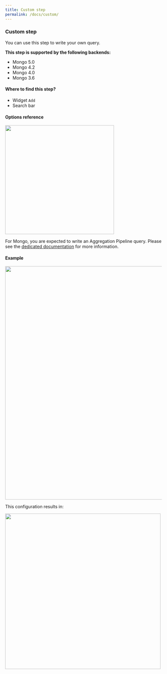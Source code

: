 ```yaml
---
title: Custom step
permalink: /docs/custom/
---
```


### Custom step

You can use this step to write your own query.

**This step is supported by the following backends:**

- Mongo 5.0
- Mongo 4.2
- Mongo 4.0
- Mongo 3.6

#### Where to find this step?

- Widget `Add`
- Search bar

#### Options reference

<img src="../../img/docs/user-interface/custom_step_form.jpg" width="350" />

For Mongo, you are expected to write an Aggregation Pipeline query. Please see
the [dedicated documentation](https://docs.mongodb.com/manual/reference/operator/aggregation-pipeline/)
for more information.

#### Example

<img src="../../img/docs/user-interface/custom_example_conf.jpg" width="750" />

This configuration results in:

<img src="../../img/docs/user-interface/custom_example_result.jpg" width="500" />
